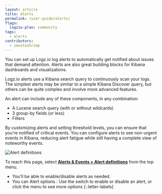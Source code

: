 ```yaml
---
layout: article
title: Alerts
permalink: /user-guide/alerts/
flags:
  logzio-plan: community
tags:
  - alerts
contributors:
  - imnotashrimp
---
```


You can set up Logz.io log alerts to automatically get notified about issues that demand attention. Alerts are also great building blocks for Kibana dashboards and visualizations.

Logz.io alerts use a Kibana search query to continuously scan your logs. The simplest alerts may be similar to a simple Kibana Discover query, but others can be quite complex and involve more advanced features.

An alert can include any of these components, in any combination:

* A Lucene search query (with or without wildcards)
* 3 group-by fields (or less)
* Filters

By customizing alerts and setting threshold levels,
you can ensure that you're notified of critical events.
You can configure alerts to see non-urgent events in Kibana,
reducing alert fatigue while still having a complete view of noteworthy events.

![Alert definitions](https://dytvr9ot2sszz.cloudfront.net/logz-docs/alerts/alerts-index.png)

To reach this page,
select [**Alerts & Events > Alert definitions**](https://app.logz.io/#/dashboard/triggers/alert-definitions)
from the top menu.

* You'll be able to enable/disable alerts as needed.
* You can Alert options
: Use the switch to enable or disable an alert, or click the menu to see more options
{:.letter-labels}